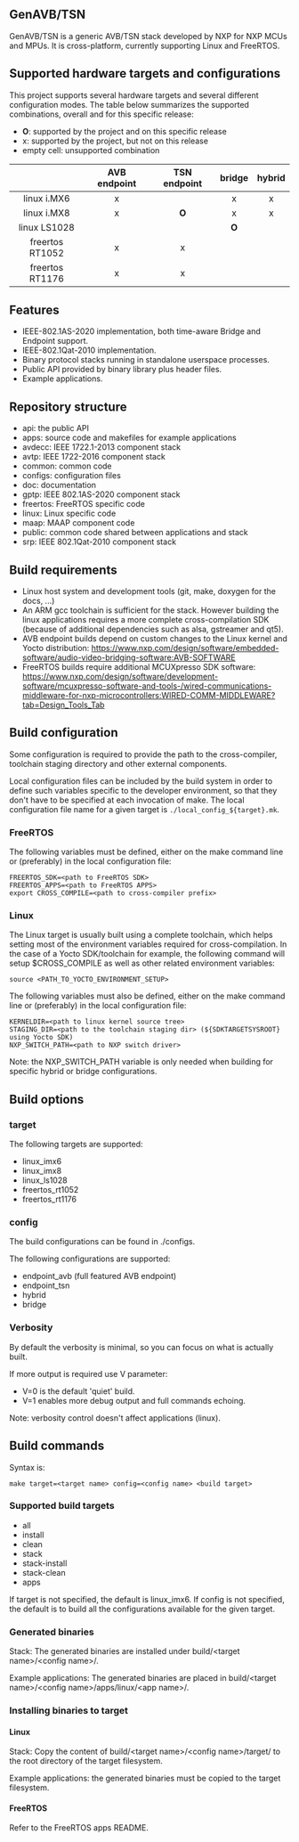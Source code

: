 GenAVB/TSN
----------
GenAVB/TSN is a generic AVB/TSN stack developed by NXP for NXP MCUs and MPUs.
It is cross-platform, currently supporting Linux and FreeRTOS.


Supported hardware targets and configurations
---------------------------------------------
This project supports several hardware targets and several different
configuration modes. The table below summarizes the supported combinations,
overall and for this specific release:
- **O**: supported by the project and on this specific release
- x: supported by the project, but not on this release
- empty cell: unsupported combination

|                 | AVB endpoint | TSN endpoint | bridge | hybrid |
| :-------------: | :----------: | :----------: | :----: | :----: |
| linux i.MX6     |      x       |              |    x   |    x   |
| linux i.MX8     |      x       |    **O**     |    x   |    x   |
| linux LS1028    |              |              |  **O** |        |
| freertos RT1052 |      x       |      x       |        |        |
| freertos RT1176 |      x       |      x       |        |        |


Features
--------
- IEEE-802.1AS-2020 implementation, both time-aware Bridge and Endpoint support.
- IEEE-802.1Qat-2010 implementation.
- Binary protocol stacks running in standalone userspace processes.
- Public API provided by binary library plus header files.
- Example applications.


Repository structure
--------------------
- api:      the public API
- apps:     source code and makefiles for example applications
- avdecc:   IEEE 1722.1-2013 component stack
- avtp:     IEEE 1722-2016 component stack
- common:   common code
- configs:  configuration files
- doc:      documentation
- gptp:     IEEE 802.1AS-2020 component stack
- freertos: FreeRTOS specific code
- linux:    Linux specific code
- maap:     MAAP component code
- public:   common code shared between applications and stack
- srp:      IEEE 802.1Qat-2010 component stack


Build requirements
------------------
- Linux host system and development tools (git, make, doxygen for the docs, ...)
- An ARM gcc toolchain is sufficient for the stack. However building the linux
applications requires a more complete cross-compilation SDK (because of
additional dependencies such as alsa, gstreamer and qt5).
- AVB endpoint builds depend on custom changes to the Linux kernel and Yocto distribution: https://www.nxp.com/design/software/embedded-software/audio-video-bridging-software:AVB-SOFTWARE
- FreeRTOS builds require additional MCUXpresso SDK software: https://www.nxp.com/design/software/development-software/mcuxpresso-software-and-tools-/wired-communications-middleware-for-nxp-microcontrollers:WIRED-COMM-MIDDLEWARE?tab=Design_Tools_Tab


Build configuration
-------------------
Some configuration is required to provide the path to the cross-compiler,
toolchain staging directory and other external components.

Local configuration files can be included by the build system in order to
define such variables specific to the developer environment, so that they don't
have to be specified at each invocation of make.
The local configuration file name for a given target is `./local_config_${target}.mk`.

### FreeRTOS
The following variables must be defined, either on the make command line or
(preferably) in the local configuration file:
```
FREERTOS_SDK=<path to FreeRTOS SDK>
FREERTOS_APPS=<path to FreeRTOS APPS>
export CROSS_COMPILE=<path to cross-compiler prefix>
```

### Linux
The Linux target is usually built using a complete toolchain, which helps
setting most of the environment variables required for cross-compilation.
In the case of a Yocto SDK/toolchain for example, the following command will
setup $CROSS_COMPILE as well as other related environment variables:

```
source <PATH_TO_YOCTO_ENVIRONMENT_SETUP>
```

The following variables must also be defined, either on the make command line or
(preferably) in the local configuration file:
```
KERNELDIR=<path to linux kernel source tree>
STAGING_DIR=<path to the toolchain staging dir> (${SDKTARGETSYSROOT} using Yocto SDK)
NXP_SWITCH_PATH=<path to NXP switch driver>
```
Note: the NXP_SWITCH_PATH variable is only needed when building for specific
hybrid or bridge configurations.

Build options
-------------
### target
The following targets are supported:
- linux_imx6
- linux_imx8
- linux_ls1028
- freertos_rt1052
- freertos_rt1176

### config
The build configurations can be found in ./configs.

The following configurations are supported:
- endpoint_avb (full featured AVB endpoint)
- endpoint_tsn 
- hybrid
- bridge

### Verbosity
By default the verbosity is minimal, so you can focus on what is actually built.

If more output is required use V parameter:
- V=0 is the default 'quiet' build.
- V=1 enables more debug output and full commands echoing.

Note: verbosity control doesn't affect applications (linux).

Build commands
--------------
Syntax is:
```
make target=<target name> config=<config name> <build target>
```

### Supported build targets
- all
- install
- clean
- stack
- stack-install
- stack-clean
- apps

If target is not specified, the default is linux_imx6.
If config is not specified, the default is to build all the configurations
available for the given target.

### Generated binaries
Stack: The generated binaries are installed under build/\<target name\>/\<config name\>/.

Example applications: The  generated binaries are placed in
build/\<target name\>/\<config name\>/apps/linux/\<app name\>/.

### Installing binaries to target

#### Linux
Stack: Copy the content of build/\<target name\>/\<config name\>/target/ to the
root directory of the target filesystem.

Example applications: the generated binaries must be copied to the target
filesystem.

#### FreeRTOS
Refer to the FreeRTOS apps README.

